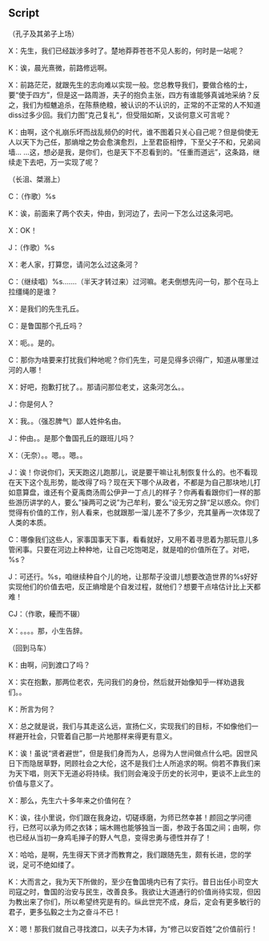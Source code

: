 ## Script

（孔子及其弟子上场）

X：先生，我们已经跋涉多时了。楚地莽莽苍苍不见人影的，何时是一站呢？

K：诶，晨光熹微，前路修远啊。

X：前路茫茫，就跟先生的志向难以实现一般。您总教导我们，要做合格的士，要“使于四方”，但是这一路周游，夫子的抱负主张，四方有谁能够真诚地采纳？反之，我们为桓魋追杀，在陈蔡绝粮，被认识的不认识的，正常的不正常的人不知道diss过多少回。我们力图”克己复礼“，但受阻如斯，又谈何意义可言呢？

K：由啊，这个礼崩乐坏而战乱频仍的时代，谁不图着只关心自己呢？但是倘使无人以天下为己任，那熵增之势会愈演愈烈，上至君臣相悖，下至父子不和，兄弟阋墙... ...这，想必是我，是你们，也是天下不忍看到的。“任重而道远”，这条路，继续走下去吧，万一实现了呢？

（长沮、桀溺上）

C：（作歌）%s

K：诶，前面来了两个农夫，仲由，到河边了，去问一下怎么过这条河吧。

X：OK！

J：（作歌）%s

X：老人家，打算您，请问怎么过这条河？

C：（继续唱）%s.......（半天才转过来）过河嘛。老夫倒想先问一句，那个在马上拉缰绳的是谁？

X：是我们的先生孔丘。

C：是鲁国那个孔丘吗？

X：呃。。是的。

C：那你为啥要来打扰我们种地呢？你们先生，可是见得多识得广，知道从哪里过河的人哪！

X：好吧，抱歉打扰了。。那请问那位老丈，这条河怎么。。

J：你是何人？

X：我。。（强忍脾气）鄙人姓仲名由。

J：仲由。。是那个鲁国孔丘的跟班儿吗？

X：（无奈）。。嗯。。嗯。。

J：诶！你说你们，天天跑这儿跑那儿，说是要干嘛让礼制恢复什么的。也不看现在天下这个乱形势，能改得了吗？现在天下哪个从政者，不都是为自己那块地儿打如意算盘，谁还有个夏禹商汤周公伊尹一丁点儿的样子？你再看看跟你们一样的那些游历讲学的人，要么”操两可之说”为己牟利，要么“设无穷之辞“足以惑众。你们觉得有价值的工作，别人看来，也就跟那一溜儿差不了多少，充其量再一次体现了人类的本质。

C：哪像我们这些人，家事国事天下事，看看就好，又用不着寻思着为那玩意儿多管闲事。只要在河边上种种地，让自己吃饱喝足，就是咱的价值所在了。对吧，%s？

J：可还行。%s，咱继续种自个儿的地，让那帮子没谱儿想要改造世界的%s好好实现他们的价值去吧，反正熵增是个自发过程，就他们？想要干点啥估计比上天都难！

CJ：（作歌，耰而不辍）

X：。。。。那，小生告辞。



（回到马车）

K：由啊，问到渡口了吗？

X：实在抱歉，那两位老农，先问我们的身份，然后就开始像知乎一样劝退我们。。

K：所言为何？

X：总之就是说，我们与其走这么远，宣扬仁义，实现我们的目标，不如像他们一样避开社会，只管着自己那一片地那样来得更有意义。

K：诶！虽说“贤者避世”，但是我们身而为人，总得为人世间做点什么吧。因世风日下而隐居草野，罔顾社会之大伦，这不是我们士人所追求的啊。倘若不靠我们来为天下唱，则天下无道必将持续。我们则会淹没于历史的长河中，更谈不上此生的价值与意义了。

X：那么，先生六十多年来之价值何在？

K：诶，往小里说，你们跟在我身边，切磋琢磨，为师已然幸甚！颜回之学问德行，已然可以承为师之衣钵；端木赐也能够独当一面，参政于各国之间；由啊，你也已经从当初一身鸡毛掸子的野人气息，变得忠勇与德性并存了！

X：哈哈，是啊，先生得天下贤才而教育之，我们跟随先生，颇有长进，您的学说，足可不绝如缕了。

K：大而言之，我为天下所做的，至少在鲁国境内已有了实行。昔日出任小司空大司寇之时，鲁国的治安与民生，改善良多。我欲让大道通行的价值尚待实现，但因为教出来了你们，所以希望终究是有的。纵此世完不成，身后，定会有更多敏行的君子，更多弘毅之士为之奋斗不已！

X：嗯！那我们就自己寻找渡口，以夫子为木铎，为“修己以安百姓”之价值前行！


